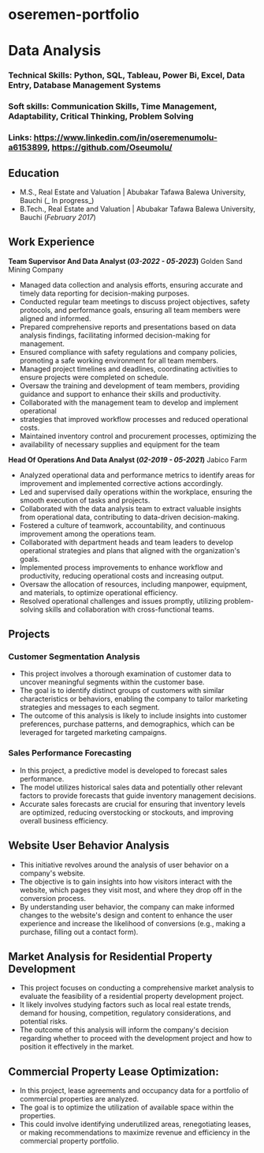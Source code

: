# oseremen-portfolio

# Data Analysis

### Technical Skills: Python, SQL, Tableau, Power Bi, Excel, Data Entry, Database Management Systems

### Soft skills: Communication Skills, Time Management, Adaptability, Critical Thinking, Problem Solving

### Links: https://www.linkedin.com/in/oseremenumolu-a6153899, https://github.com/Oseumolu/

## Education     
- M.S., Real Estate and Valuation | Abubakar Tafawa Balewa University, Bauchi (_ In progress_)        
- B.Tech., Real Estate and Valuation | Abubakar Tafawa Balewa University, Bauchi (_February 2017_)

## Work Experience
**Team Supervisor And Data Analyst (_03-2022 - 05-2023_)**
Golden Sand Mining Company
- Managed data collection and analysis efforts, ensuring accurate and timely data
reporting for decision-making purposes.
- Conducted regular team meetings to discuss project objectives, safety
protocols, and performance goals, ensuring all team members were aligned and
informed.
- Prepared comprehensive reports and presentations based on data analysis
findings, facilitating informed decision-making for management.
- Ensured compliance with safety regulations and company policies, promoting a
safe working environment for all team members.
- Managed project timelines and deadlines, coordinating activities to ensure
projects were completed on schedule.
- Oversaw the training and development of team members, providing guidance
and support to enhance their skills and productivity.
- Collaborated with the management team to develop and implement operational
- strategies that improved workflow processes and reduced operational costs.
- Maintained inventory control and procurement processes, optimizing the
- availability of necessary supplies and equipment for the team

**Head Of Operations And Data Analyst (_02-2019 - 05-2021_)**
Jabico Farm
- Analyzed operational data and performance metrics to identify areas for
improvement and implemented corrective actions accordingly.
- Led and supervised daily operations within the workplace, ensuring the smooth
execution of tasks and projects.
- Collaborated with the data analysis team to extract valuable insights from
operational data, contributing to data-driven decision-making.
- Fostered a culture of teamwork, accountability, and continuous improvement
among the operations team.
- Collaborated with department heads and team leaders to develop operational
strategies and plans that aligned with the organization's goals.
- Implemented process improvements to enhance workflow and productivity,
reducing operational costs and increasing output.
- Oversaw the allocation of resources, including manpower, equipment, and
materials, to optimize operational efficiency.
- Resolved operational challenges and issues promptly, utilizing problem-solving
skills and collaboration with cross-functional teams.

## Projects
### Customer Segmentation Analysis
- This project involves a thorough examination of customer data to uncover
meaningful segments within the customer base.
- The goal is to identify distinct groups of customers with similar characteristics
or behaviors, enabling the company to tailor marketing strategies and messages
to each segment.
- The outcome of this analysis is likely to include insights into customer
preferences, purchase patterns, and demographics, which can be leveraged for
targeted marketing campaigns.


### Sales Performance Forecasting
- In this project, a predictive model is developed to forecast sales performance.
- The model utilizes historical sales data and potentially other relevant factors to
provide forecasts that guide inventory management decisions.
- Accurate sales forecasts are crucial for ensuring that inventory levels are
optimized, reducing overstocking or stockouts, and improving overall business
efficiency.

## Website User Behavior Analysis
- This initiative revolves around the analysis of user behavior on a company's
website.
- The objective is to gain insights into how visitors interact with the website,
which pages they visit most, and where they drop off in the conversion process.
- By understanding user behavior, the company can make informed changes to
the website's design and content to enhance the user experience and increase
the likelihood of conversions (e.g., making a purchase, filling out a contact
form).

## Market Analysis for Residential Property Development
- This project focuses on conducting a comprehensive market analysis to
evaluate the feasibility of a residential property development project.
- It likely involves studying factors such as local real estate trends, demand for
housing, competition, regulatory considerations, and potential risks.
- The outcome of this analysis will inform the company's decision regarding
whether to proceed with the development project and how to position it
effectively in the market.

## Commercial Property Lease Optimization:
- In this project, lease agreements and occupancy data for a portfolio of
commercial properties are analyzed.
- The goal is to optimize the utilization of available space within the properties.
- This could involve identifying underutilized areas, renegotiating leases, or
making recommendations to maximize revenue and efficiency in the
commercial property portfolio.




